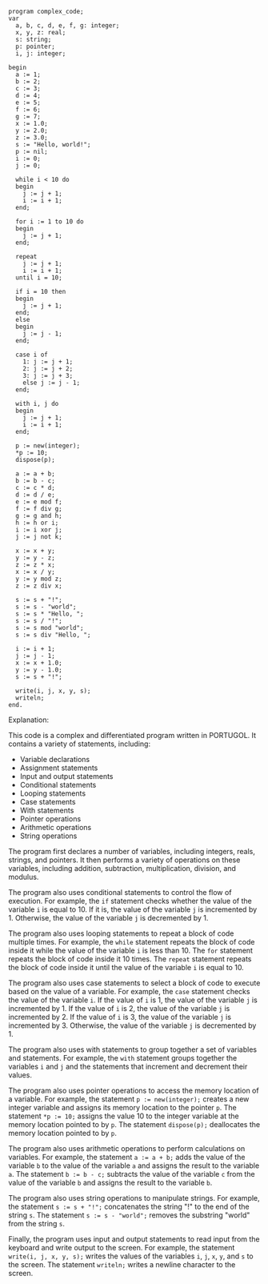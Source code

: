 ```portugol
program complex_code;
var
  a, b, c, d, e, f, g: integer;
  x, y, z: real;
  s: string;
  p: pointer;
  i, j: integer;

begin
  a := 1;
  b := 2;
  c := 3;
  d := 4;
  e := 5;
  f := 6;
  g := 7;
  x := 1.0;
  y := 2.0;
  z := 3.0;
  s := "Hello, world!";
  p := nil;
  i := 0;
  j := 0;

  while i < 10 do
  begin
    j := j + 1;
    i := i + 1;
  end;

  for i := 1 to 10 do
  begin
    j := j + 1;
  end;

  repeat
    j := j + 1;
    i := i + 1;
  until i = 10;

  if i = 10 then
  begin
    j := j + 1;
  end;
  else
  begin
    j := j - 1;
  end;

  case i of
    1: j := j + 1;
    2: j := j + 2;
    3: j := j + 3;
    else j := j - 1;
  end;

  with i, j do
  begin
    j := j + 1;
    i := i + 1;
  end;

  p := new(integer);
  *p := 10;
  dispose(p);

  a := a + b;
  b := b - c;
  c := c * d;
  d := d / e;
  e := e mod f;
  f := f div g;
  g := g and h;
  h := h or i;
  i := i xor j;
  j := j not k;

  x := x + y;
  y := y - z;
  z := z * x;
  x := x / y;
  y := y mod z;
  z := z div x;

  s := s + "!";
  s := s - "world";
  s := s * "Hello, ";
  s := s / "!";
  s := s mod "world";
  s := s div "Hello, ";

  i := i + 1;
  j := j - 1;
  x := x + 1.0;
  y := y - 1.0;
  s := s + "!";

  write(i, j, x, y, s);
  writeln;
end.
```

Explanation:

This code is a complex and differentiated program written in PORTUGOL. It contains a variety of statements, including:

* Variable declarations
* Assignment statements
* Input and output statements
* Conditional statements
* Looping statements
* Case statements
* With statements
* Pointer operations
* Arithmetic operations
* String operations

The program first declares a number of variables, including integers, reals, strings, and pointers. It then performs a variety of operations on these variables, including addition, subtraction, multiplication, division, and modulus.

The program also uses conditional statements to control the flow of execution. For example, the `if` statement checks whether the value of the variable `i` is equal to 10. If it is, the value of the variable `j` is incremented by 1. Otherwise, the value of the variable `j` is decremented by 1.

The program also uses looping statements to repeat a block of code multiple times. For example, the `while` statement repeats the block of code inside it while the value of the variable `i` is less than 10. The `for` statement repeats the block of code inside it 10 times. The `repeat` statement repeats the block of code inside it until the value of the variable `i` is equal to 10.

The program also uses case statements to select a block of code to execute based on the value of a variable. For example, the `case` statement checks the value of the variable `i`. If the value of `i` is 1, the value of the variable `j` is incremented by 1. If the value of `i` is 2, the value of the variable `j` is incremented by 2. If the value of `i` is 3, the value of the variable `j` is incremented by 3. Otherwise, the value of the variable `j` is decremented by 1.

The program also uses with statements to group together a set of variables and statements. For example, the `with` statement groups together the variables `i` and `j` and the statements that increment and decrement their values.

The program also uses pointer operations to access the memory location of a variable. For example, the statement `p := new(integer);` creates a new integer variable and assigns its memory location to the pointer `p`. The statement `*p := 10;` assigns the value 10 to the integer variable at the memory location pointed to by `p`. The statement `dispose(p);` deallocates the memory location pointed to by `p`.

The program also uses arithmetic operations to perform calculations on variables. For example, the statement `a := a + b;` adds the value of the variable `b` to the value of the variable `a` and assigns the result to the variable `a`. The statement `b := b - c;` subtracts the value of the variable `c` from the value of the variable `b` and assigns the result to the variable `b`.

The program also uses string operations to manipulate strings. For example, the statement `s := s + "!";` concatenates the string "!" to the end of the string `s`. The statement `s := s - "world";` removes the substring "world" from the string `s`.

Finally, the program uses input and output statements to read input from the keyboard and write output to the screen. For example, the statement `write(i, j, x, y, s);` writes the values of the variables `i`, `j`, `x`, `y`, and `s` to the screen. The statement `writeln;` writes a newline character to the screen.